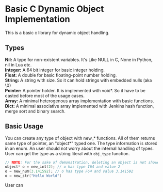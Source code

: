 # Basic C Dynamic Object Implementation

This is a basic c library for dynamic object handling.

## Types

**Nil:** A type for non-existent variables. It's Like NULL in C, None in Python, nil in Lua etc.  
**Integer:** A 64 bit integer for basic integer holding.  
**Float:** A double for basic floating-point number holding.  
**String:** A string with size. So it can hold strings with embedded nulls (aka \0)  
**Pointer:** A pointer holder. It is implemented with void*. So it have to be casted before most of the usage cases.  
**Array:** A minimal heterogenous array implementation with basic functions.  
**Dict:** A minimal associative array implemented with Jenkins hash function, merge sort and binary search.  

## Basic Usage

You can create any type of object with new_* functions. All of them returns same type of pointer, an "object*" typed one. The type information is stored in an enum. An user should not worry about the internal handling of types. User can get the type as a string literal with `obj_type` function.

~~~c
// NOTE: For the sake of demonstration, deleting an object is not showed here. But an user must free the object with del_obj if they don't want any dangling pointers around the program
object* o = new_int(2); // o has type I64 and value 2
o = new_num(3.141592); // o has type F64 and value 3.141592
o = new_str("Hello World")
~~~

User can 